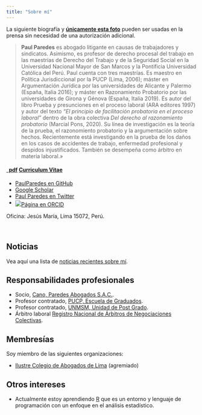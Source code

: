 ```yaml
---
title: "Sobre mí"
---
```


La siguiente biografía y [**únicamente esta foto**](/img/DSC_5404_ppp.jpg) pueden ser usadas en la prensa sin necesidad de una autorización adicional.

>**Paul Paredes** es abogado litigante en causas de trabajadores y sindicatos. Asimismo, es profesor de derecho procesal del trabajo en las maestrías de Derecho del Trabajo y de la Seguridad Social en la Universidad Nacional Mayor de San Marcos y la Pontificia Universidad Católica del Perú. Paul cuenta con tres maestrías. Es maestro en Política Jurisdiccional por la PUCP (Lima, 2006); máster en Argumentación Jurídica por las universidades de Alicante y Palermo (España, Italia 2016); y máster en Razonamiento Probatorio por las universidades de Girona y Génova (España, Italia 2019). Es autor del libro Prueba y presunciones en el proceso laboral (ARA editores 1997) y autor del texto *“El principio de facilitación probatoria en el proceso laboral”* dentro de la obra colectiva *Del derecho al razonamiento probatorio* (Marcial Pons, 2020). Su línea de investigación es la teoría de la prueba, el razonomiento probatorio y la argumentación sobre hechos. Recientemente está investigando en la prueba de los daños en los casos de accidentes de trabajo, enfermedad profesional y despidos injustificados. También se desempeña como árbitro en materia laboral.»

<h4><a href="https://raw.githubusercontent.com/PaulParedes/materiales/master/paulparedes-cv-octubre-2020.pdf" class="badge badge-small"><i class="fa fa-file-pdf-o"></i>&nbsp;&nbsp;pdf</a> <a href="https://raw.githubusercontent.com/PaulParedes/materiales/master/paulparedes-cv-octubre-2020.pdf">Curriculum Vitae</a> &nbsp; </h4>

<ul class="fa-ul">
  <li><a href="https://github.com/paulparedes"><i class="fa-li fa fa-github-alt" style="padding-top:3px;"></i>PaulParedes en GitHub</a></li>
  <li><a href="https://scholar.google.com/citations?user=6Uw7AQcAAAAJ"><i class="fa-li ai ai-google-scholar" style="padding-top:3px;"></i>Google Scholar</a></li>
  <li><a href="https://twitter.com/Paul_Paredes"><i class="fa-li fa fa-twitter" style="padding-top:3px;"></i>Paul Paredes en Twitter</a></li>
  <li><a href="https://orcid.org/0000-0002-6813-9813" target="orcid.widget" rel="me noopener noreferrer" style="vertical-align:top;"><img src="https://orcid.org/sites/default/files/images/orcid_16x16.png" style="padding-top:3px;"></i>Página en ORCID</a></li>
</ul>

Oficina: Jesús María, Lima 15072, Perú.

&nbsp;

## Noticias

Vea aquí una lista de [noticias recientes sobre mí](/in-the-news/).

## Responsabilidades profesionales

  * Socio, [Cano, Paredes Abogados S.A.C.](https://canoparedes.com.pe).
  * Profesor contratado, [PUCP, Escuela de Graduados](https://posgrado.pucp.edu.pe/).
  * Profesor contratado, [UNMSM, Unidad de Post Grado](https://posgrado.unmsm.edu.pe/).
  * Árbitro laboral [Registro Nacional de Árbitros de Negociaciones Colectivas](http://www2.trabajo.gob.pe/el-ministerio-2/sector-trabajo/direccion-general-de-trabajo/registro-nacional-de-arbitros-de-negociaciones-colectivas/).

## Membresías

Soy miembro de las siguientes organizaciones:

  * [Ilustre Colegio de Abogados de Lima](https://www.cal.org.pe/v1/) (agremiado)


## Otros intereses

 * Actualmente estoy aprendiendo [R](https://www.r-project.org/) que es un entorno y lenguaje de programación con un enfoque en el análisis estadístico. 

